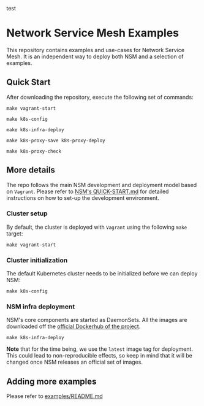 test
# Network Service Mesh Examples

This repository contains examples and use-cases for Network Service Mesh. It is an independent way to deploy both NSM and a selection of examples.

## Quick Start

After downloading the repository, execute the following set of commands:

```shell
make vagrant-start

make k8s-config

make k8s-infra-deploy

make k8s-proxy-save k8s-proxy-deploy

make k8s-proxy-check
```

## More details

The repo follows the main NSM development and deployment model based on `Vagrant`. Please refer to [NSM's QUICK-START.md](https://github.com/networkservicemesh/networkservicemesh/blob/master/docs/QUICK-START.md) for detailed instructions on how to set-up the development environment.

### Cluster setup

By default, the cluster is deployed with `Vagrant` using the following `make` target:

```shell
make vagrant-start
```

### Cluster initialization

The default Kubernetes cluster needs to be initialized before we can deploy NSM:

```shell
make k8s-config
```

### NSM infra deployment

NSM's core components are started as DaemonSets. All the images are downloaded off the [official Dockerhub of the project](https://hub.docker.com/u/networkservicemesh).

```shell
make k8s-infra-deploy
```

**Note** that for the time being, we use the `latest` image tag for deployment. This could lead to non-reproducible effects, so keep in mind that it will be changed once NSM releases an official set of images.

## Adding more examples

Please refer to [examples/README.md](examples/README.md)
